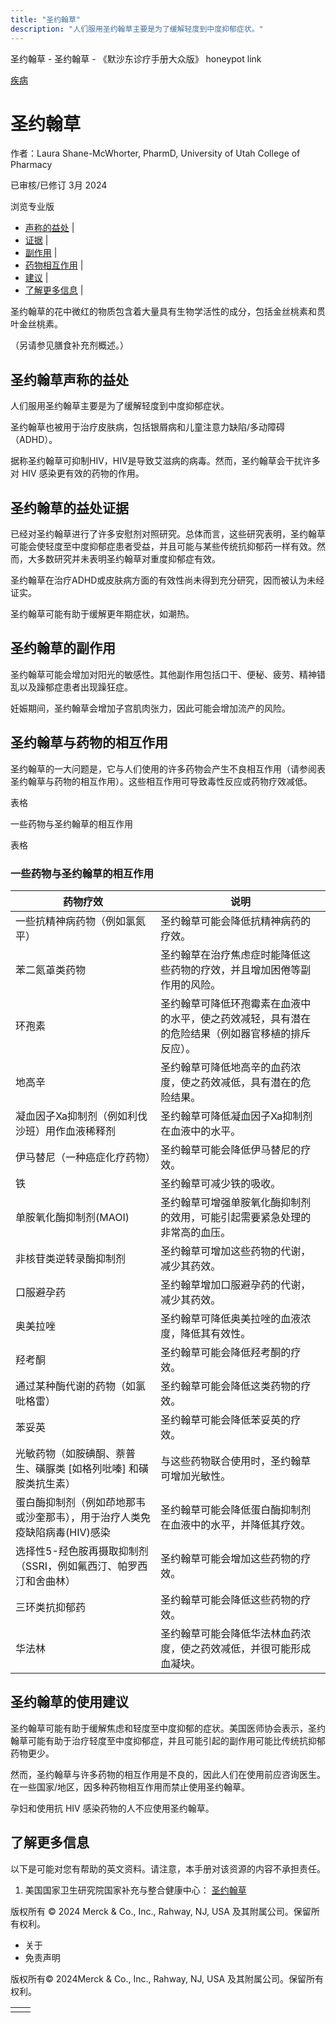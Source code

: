 ```yaml
---
title: "圣约翰草"
description: "人们服用圣约翰草主要是为了缓解轻度到中度抑郁症状。"
---
```


﻿圣约翰草 \- 圣约翰草 \- 《默沙东诊疗手册大众版》 honeypot link



[疾病](https://www.merckmanuals.com/home/resourcespages/healthyliving_rel2.3)

# 圣约翰草

作者：Laura Shane-McWhorter, PharmD, University of Utah College of Pharmacy

已审核/已修订 3月 2024

浏览专业版

- [声称的益处](#声称的益处_v61152441_zh) \|
- [证据](#证据_v61152449_zh) \|
- [副作用](#副作用_v61152454_zh) \|
- [药物相互作用](#药物相互作用_v61152458_zh) \|
- [建议](#建议_v61152463_zh) \|
- [了解更多信息](#了解更多信息_v88388661_zh) \|

圣约翰草的花中微红的物质包含着大量具有生物学活性的成分，包括金丝桃素和贯叶金丝桃素。

（另请参见膳食补充剂概述。）

## 圣约翰草声称的益处

人们服用圣约翰草主要是为了缓解轻度到中度抑郁症状。

圣约翰草也被用于治疗皮肤病，包括银屑病和儿童注意力缺陷/多动障碍（ADHD）。

据称圣约翰草可抑制HIV，HIV是导致艾滋病的病毒。然而，圣约翰草会干扰许多对 HIV 感染更有效的药物的作用。

## 圣约翰草的益处证据

已经对圣约翰草进行了许多安慰剂对照研究。总体而言，这些研究表明，圣约翰草可能会使轻度至中度抑郁症患者受益，并且可能与某些传统抗抑郁药一样有效。然而，大多数研究并未表明圣约翰草对重度抑郁症有效。

圣约翰草在治疗ADHD或皮肤病方面的有效性尚未得到充分研究，因而被认为未经证实。

圣约翰草可能有助于缓解更年期症状，如潮热。

## 圣约翰草的副作用

圣约翰草可能会增加对阳光的敏感性。其他副作用包括口干、便秘、疲劳、精神错乱以及躁郁症患者出现躁狂症。

妊娠期间，圣约翰草会增加子宫肌肉张力，因此可能会增加流产的风险。

## 圣约翰草与药物的相互作用

圣约翰草的一大问题是，它与人们使用的许多药物会产生不良相互作用（请参阅表圣约翰草与药物的相互作用）。这些相互作用可导致毒性反应或药物疗效减低。

表格

一些药物与圣约翰草的相互作用

表格

### 一些药物与圣约翰草的相互作用

| 药物疗效 | 说明 |
| --- | --- |
| 一些抗精神病药物（例如氯氮平） | 圣约翰草可能会降低抗精神病药的疗效。 |
| 苯二氮䓬类药物 | 圣约翰草在治疗焦虑症时能降低这些药物的疗效，并且增加困倦等副作用的风险。 |
| 环孢素 | 圣约翰草可降低环孢霉素在血液中的水平，使之药效减轻，具有潜在的危险结果（例如器官移植的排斥反应）。 |
| 地高辛 | 圣约翰草可降低地高辛的血药浓度，使之药效减低，具有潜在的危险结果。 |
| 凝血因子Xa抑制剂（例如利伐沙班）用作血液稀释剂 | 圣约翰草可降低凝血因子Xa抑制剂在血液中的水平。 |
| 伊马替尼（一种癌症化疗药物） | 圣约翰草可能会降低伊马替尼的疗效。 |
| 铁 | 圣约翰草可减少铁的吸收。 |
| 单胺氧化酶抑制剂(MAOI) | 圣约翰草可增强单胺氧化酶抑制剂的效用，可能引起需要紧急处理的非常高的血压。 |
| 非核苷类逆转录酶抑制剂 | 圣约翰草可增加这些药物的代谢，减少其药效。 |
| 口服避孕药 | 圣约翰草增加口服避孕药的代谢，减少其药效。 |
| 奥美拉唑 | 圣约翰草可降低奥美拉唑的血液浓度，降低其有效性。 |
| 羟考酮 | 圣约翰草可能会降低羟考酮的疗效。 |
| 通过某种酶代谢的药物（如氯吡格雷） | 圣约翰草可能会降低这类药物的疗效。 |
| 苯妥英 | 圣约翰草可能会降低苯妥英的疗效。 |
| 光敏药物（如胺碘酮、萘普生、磺脲类 \[如格列吡嗪\] 和磺胺类抗生素） | 与这些药物联合使用时，圣约翰草可增加光敏性。 |
| 蛋白酶抑制剂（例如茚地那韦或沙奎那韦），用于治疗人类免疫缺陷病毒(HIV)感染 | 圣约翰草可能会降低蛋白酶抑制剂在血液中的水平，并降低其疗效。 |
| 选择性5-羟色胺再摄取抑制剂（SSRI，例如氟西汀、帕罗西汀和舍曲林） | 圣约翰草可能会增加这些药物的疗效。 |
| 三环类抗抑郁药 | 圣约翰草可能会降低这些药物的疗效。 |
| 华法林 | 圣约翰草可能会降低华法林血药浓度，使之药效减低，并很可能形成血凝块。 |

## 圣约翰草的使用建议

圣约翰草可能有助于缓解焦虑和轻度至中度抑郁的症状。美国医师协会表示，圣约翰草可能有助于治疗轻度至中度抑郁症，并且可能引起的副作用可能比传统抗抑郁药物更少。

然而，圣约翰草与许多药物的相互作用是不良的，因此人们在使用前应咨询医生。在一些国家/地区，因多种药物相互作用而禁止使用圣约翰草。

孕妇和使用抗 HIV 感染药物的人不应使用圣约翰草。

## 了解更多信息

以下是可能对您有帮助的英文资料。请注意，本手册对该资源的内容不承担责任。

1. 美国国家卫生研究院国家补充与整合健康中心： [圣约翰草](https://www.nccih.nih.gov/health/st-johns-wort)




版权所有 © 2024
Merck & Co., Inc., Rahway, NJ, USA 及其附属公司。保留所有权利。

- 关于
- 免责声明

版权所有© 2024Merck & Co., Inc., Rahway, NJ, USA 及其附属公司。保留所有权利。

|     |     |
| --- | --- |
|  |  |